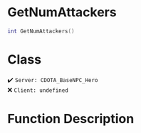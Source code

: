 # GetNumAttackers
```lua
int GetNumAttackers()
```
# Class
✔️ `Server: CDOTA_BaseNPC_Hero`  
❌ `Client: undefined`  

# Function Description


